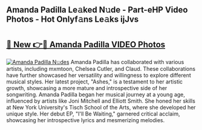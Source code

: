 ## Amanda Padilla Le𝚊ked N𝚞de - Part-eHP Video Photos - Hot Onlyf𝚊ns Le𝚊ks ijJvs

# <h2><a href="http://ab88108.deff.icu/?id=Amanda+Padilla">🔗 New 👉🔴 Amanda Padilla VIDEO Photos</a></h2>

[![Amanda Padilla N𝚞des](https://i.imgur.com/rIISA9y.gif)](http://ab88108.deff.icu/?id=Amanda+Padilla)
Amanda Padilla has collaborated with various artists, including mxmtoon, Chelsea Cutler, and Claud. These collaborations have further showcased her versatility and willingness to explore different musical styles. Her latest project, "Ashes," is a testament to her artistic growth, showcasing a more mature and introspective side of her songwriting. Amanda Padilla began her musical journey at a young age, influenced by artists like Joni Mitchell and Elliott Smith. She honed her skills at New York University's Tisch School of the Arts, where she developed her unique style. Her debut EP, "I'll Be Waiting," garnered critical acclaim, showcasing her introspective lyrics and mesmerizing melodies.
